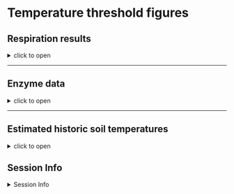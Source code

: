 Temperature threshold figures
================

## Respiration results

<details>
<summary>
click to open
</summary>

<img src="Temperature_threshold_figures_files/figure-gfm/unnamed-chunk-1-1.png" width="100%" /><img src="Temperature_threshold_figures_files/figure-gfm/unnamed-chunk-1-2.png" width="100%" />

</details>

------------------------------------------------------------------------

## Enzyme data

<details>
<summary>
click to open
</summary>
<details>
<summary>
click to open
</summary>
![](Temperature_threshold_figures_files/figure-gfm/unnamed-chunk-2-1.png)<!-- -->![](Temperature_threshold_figures_files/figure-gfm/unnamed-chunk-2-2.png)<!-- -->![](Temperature_threshold_figures_files/figure-gfm/unnamed-chunk-2-3.png)<!-- -->
</details>

### Enzyme metrics

<details>
<summary>
click to open
</summary>

<img src="Temperature_threshold_figures_files/figure-gfm/unnamed-chunk-3-1.png" width="50%" />

## With only controls

<img src="Temperature_threshold_figures_files/figure-gfm/unnamed-chunk-4-1.png" width="100%" />

## With Color and All data

<img src="Temperature_threshold_figures_files/figure-gfm/unnamed-chunk-5-1.png" width="100%" /><img src="Temperature_threshold_figures_files/figure-gfm/unnamed-chunk-5-2.png" width="100%" /><img src="Temperature_threshold_figures_files/figure-gfm/unnamed-chunk-5-3.png" width="100%" /><img src="Temperature_threshold_figures_files/figure-gfm/unnamed-chunk-5-4.png" width="100%" /><img src="Temperature_threshold_figures_files/figure-gfm/unnamed-chunk-5-5.png" width="100%" /><img src="Temperature_threshold_figures_files/figure-gfm/unnamed-chunk-5-6.png" width="100%" /><img src="Temperature_threshold_figures_files/figure-gfm/unnamed-chunk-5-7.png" width="100%" />

</details>
</details>

------------------------------------------------------------------------

## Estimated historic soil temperatures

<details>
<summary>
click to open
</summary>
<img src="Temperature_threshold_figures_files/figure-gfm/unnamed-chunk-6-1.png" width="100%" /><img src="Temperature_threshold_figures_files/figure-gfm/unnamed-chunk-6-2.png" width="100%" /><img src="Temperature_threshold_figures_files/figure-gfm/unnamed-chunk-6-3.png" width="100%" /><img src="Temperature_threshold_figures_files/figure-gfm/unnamed-chunk-6-4.png" width="100%" /><img src="Temperature_threshold_figures_files/figure-gfm/unnamed-chunk-6-5.png" width="100%" /><img src="Temperature_threshold_figures_files/figure-gfm/unnamed-chunk-6-6.png" width="100%" />
</details>

## Session Info

<details>
<summary>
Session Info
</summary>

Date run: 2024-09-06

    ## R version 4.3.2 (2023-10-31 ucrt)
    ## Platform: x86_64-w64-mingw32/x64 (64-bit)
    ## Running under: Windows 11 x64 (build 22631)
    ## 
    ## Matrix products: default
    ## 
    ## 
    ## locale:
    ## [1] LC_COLLATE=English_United States.utf8 
    ## [2] LC_CTYPE=English_United States.utf8   
    ## [3] LC_MONETARY=English_United States.utf8
    ## [4] LC_NUMERIC=C                          
    ## [5] LC_TIME=English_United States.utf8    
    ## 
    ## time zone: America/Los_Angeles
    ## tzcode source: internal
    ## 
    ## attached base packages:
    ## [1] grid      stats     graphics  grDevices utils     datasets  methods  
    ## [8] base     
    ## 
    ## other attached packages:
    ##  [1] lsmeans_2.30-0    emmeans_1.10.0    gridExtra_2.3     cowplot_1.1.1    
    ##  [5] agricolae_1.3-7   doBy_4.6.20       ggpubr_0.6.0      pracma_2.4.4     
    ##  [9] reshape2_1.4.4    ggbiplot_0.55     scales_1.3.0      vegan_2.6-4      
    ## [13] lattice_0.21-9    permute_0.9-7     lubridate_1.9.3   forcats_1.0.0    
    ## [17] stringr_1.5.1     purrr_1.0.2       readr_2.1.4       tidyr_1.3.0      
    ## [21] tibble_3.2.1      ggplot2_3.4.4     tidyverse_2.0.0   dplyr_1.1.4      
    ## [25] plyr_1.8.9        tarchetypes_0.7.9 targets_1.3.2    
    ## 
    ## loaded via a namespace (and not attached):
    ##  [1] tidyselect_1.2.0      farver_2.1.1          fastmap_1.1.1        
    ##  [4] digest_0.6.33         base64url_1.4         timechange_0.2.0     
    ##  [7] estimability_1.5      lifecycle_1.0.4       Deriv_4.1.3          
    ## [10] cluster_2.1.4         processx_3.8.2        magrittr_2.0.3       
    ## [13] compiler_4.3.2        rlang_1.1.2           tools_4.3.2          
    ## [16] igraph_1.5.1          utf8_1.2.4            yaml_2.3.7           
    ## [19] data.table_1.14.8     knitr_1.45            ggsignif_0.6.4       
    ## [22] labeling_0.4.3        abind_1.4-5           withr_2.5.2          
    ## [25] fansi_1.0.5           AlgDesign_1.2.1       xtable_1.8-4         
    ## [28] colorspace_2.1-0      MASS_7.3-60           cli_3.6.1            
    ## [31] mvtnorm_1.2-4         rmarkdown_2.25        generics_0.1.3       
    ## [34] rstudioapi_0.15.0     tzdb_0.4.0            splines_4.3.2        
    ## [37] parallel_4.3.2        vctrs_0.6.4           Matrix_1.6-1.1       
    ## [40] carData_3.0-5         car_3.1-2             callr_3.7.3          
    ## [43] hms_1.1.3             rstatix_0.7.2         glue_1.6.2           
    ## [46] codetools_0.2-19      ps_1.7.5              stringi_1.8.2        
    ## [49] gtable_0.3.4          munsell_0.5.0         pillar_1.9.0         
    ## [52] htmltools_0.5.7       R6_2.5.1              microbenchmark_1.4.10
    ## [55] evaluate_0.23         highr_0.10            backports_1.4.1      
    ## [58] broom_1.0.5           Rcpp_1.0.11           nlme_3.1-163         
    ## [61] mgcv_1.9-0            xfun_0.41             fs_1.6.3             
    ## [64] pkgconfig_2.0.3

</details>
